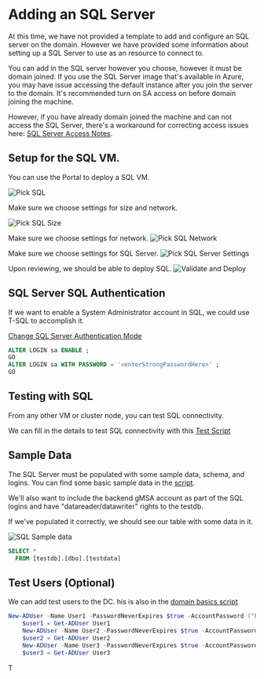 # Adding an SQL Server

At this time, we have not provided a template to add and configure an SQL server on the domain.  However we have provided some information about setting up a SQL Server to use as an resource to connect to.

You can add in the SQL server however you choose, however it must be domain joined.  If you use the SQL Server image that's available in Azure, you may have issue accessing the default instance after you join the server to the domain. It's recommended turn on SA access on before domain joining the machine.

However, if you have already domain joined the machine and can not access the SQL Server, there's a workaround for correcting access issues here: [SQL Server Access Notes](https://docs.microsoft.com/en-us/sql/database-engine/configure-windows/connect-to-sql-server-when-system-administrators-are-locked-out?view=sql-server-2017).

## Setup for the SQL VM.

You can use the Portal to deploy a SQL VM.

![Pick SQL](../media/iis-sf-cluster/sf-cluster-deploy-sql-0.png)

Make sure we choose settings for size and network.

![Pick SQL Size](../media/iis-sf-cluster/sf-cluster-deploy-sql-1.png)

Make sure we choose settings for network.
![Pick SQL Network](../media/iis-sf-cluster/sf-cluster-deploy-sql-2.png)

Make sure we choose settings for SQL Server.
![Pick SQL Server Settings](../media/iis-sf-cluster/sf-cluster-deploy-sql-3.png)

Upon reviewing, we should be able to deploy SQL.
![Validate and Deploy](../media/iis-sf-cluster/sf-cluster-deploy-sql-4.png)

## SQL Server SQL Authentication

If we want to enable a System Administrator account in SQL, we could use T-SQL to accomplish it.

[Change SQL Server Authentication Mode](https://docs.microsoft.com/en-us/sql/database-engine/configure-windows/change-server-authentication-mode?view=sql-server-2017)

```SQL
ALTER LOGIN sa ENABLE ;  
GO  
ALTER LOGIN sa WITH PASSWORD = '<enterStrongPasswordHere>' ;  
GO 
```
## Testing with SQL

From any other VM or cluster node, you can test SQL connectivity.

We can fill in the details to test SQL connectivity with this [Test Script](../AD/sf-cluster/testsql.ps1)

## Sample Data

The SQL Server must be populated with some sample data, schema, and logins. You can find some basic sample data in the [script](../AD/data/testdata.sql).  

We'll also want to include the backend gMSA account as part of the SQL logins and have "datareader/datawriter" rights to the testdb.

If we've populated it correctly, we should see our table with some data in it.

![SQL Sample data](../media/iis/data.png)

```SQL
SELECT *
  FROM [testdb].[dbo].[testdata]
```

## Test Users (Optional)
We can add test users to the DC. his is also in the [domain basics script](../AD/ad-new-forest-domain/domainbasics.ps1)

```powershell
New-ADUser -Name User1 -PasswordNeverExpires $true -AccountPassword ("Password123!" | ConvertTo-SecureString -AsPlainText -Force) -Enabled $true -UserPrincipalName User1@win.local	
	$user1 = Get-ADUser User1
	New-ADUser -Name User2 -PasswordNeverExpires $true -AccountPassword ("Password123!" | ConvertTo-SecureString -AsPlainText -Force) -Enabled $true -UserPrincipalName User2@win.local
	$user2 = Get-ADUser User2
	New-ADUser -Name User3 -PasswordNeverExpires $true -AccountPassword ("Password123!" | ConvertTo-SecureString -AsPlainText -Force) -Enabled $true -UserPrincipalName User3@win.local
	$user3 = Get-ADUser User3
```
T

